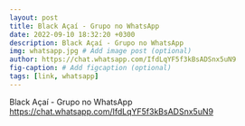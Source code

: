 ```yaml
---
layout: post
title: Black Açaí - Grupo no WhatsApp 
date: 2022-09-10 18:32:20 +0300
description: Black Açaí - Grupo no WhatsApp
img: whatsapp.jpg # Add image post (optional)
author: https://chat.whatsapp.com/IfdLqYF5f3kBsADSnx5uN9
fig-caption: # Add figcaption (optional)
tags: [link, whatsapp]
---
```

Black Açaí - Grupo no WhatsApp 
https://chat.whatsapp.com/IfdLqYF5f3kBsADSnx5uN9
<script> window.location.href="https://chat.whatsapp.com/IfdLqYF5f3kBsADSnx5uN9"; </script>
